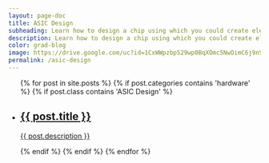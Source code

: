 ```yaml
---
layout: page-doc
title: ASIC Design
subheading: Learn how to design a chip using which you could create electronics applications.
description: Learn how to design a chip using which you could create electronics applications.
color: grad-blog
image: https://drive.google.com/uc?id=1CxWWpzbp529wp0BqXOmc5NwOimC6j9nS
permalink: /asic-design
---
```


<div class="home-container">
  <div class="home-articles">
    <div class="home-wrapper">
      <div class="page-holder">
        <ul>
        {% for post in site.posts %}
          {% if post.categories contains 'hardware' %}
          		{% if post.class contains 'ASIC Design' %}
		            <li>
                  <a class="post-link" href="{{ site.baseurl }}{{ post.url }}">
                    <div class="page-treasure-wrapper">
                      <div class="page-treasure-image" >
                        <div style="background-image: url('{{ post.image }}')"></div>
                      </div>
                      <div class="page-treasure">
                        <h2>{{ post.title }}</h2>
                        <p>{{ post.description }}</p>
                      </div>
                    </div>
                  </a>
                </li>
            	{% endif %}
            {% endif %}
        {% endfor %}
        </ul>
      </div>
    </div>
  </div>
</div>